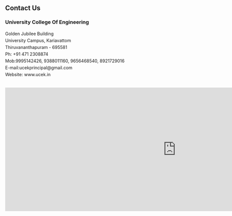 <div align="left" class="contentDiv">
<h2>Contact Us</h2>
<h3>University College Of Engineering</h3>
<p style="text-indent:0px; line-height:22px; margin-top:5px;">
                Golden Jubilee Building<br/>
                University Campus, Kariavattom<br/>
                Thiruvananthapuram - 695581<br/>
                Ph: +91 471 2308874<br/>
                Mob:9995142426, 9388011160, 9656468540, 8921729016<br/>
                E-mail:ucekprincipal@gmail.com<br/>
                Website: www.ucek.in</p><br/>
<iframe allowfullscreen="" frameborder="0" height="400" src="https://www.google.com/maps/embed?pb=!1m14!1m8!1m3!1d3945.3438892180952!2d76.88449955767211!3d8.56289306883942!3m2!1i1024!2i768!4f13.1!3m3!1m2!1s0x0%3A0x6510861b288460a1!2sUniversity+College+of+Engineering!5e0!3m2!1sen!2sin!4v1466423759823" style="border:0" width="1100"></iframe>
</div>
